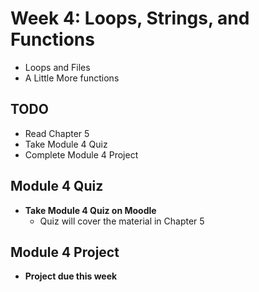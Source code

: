 # Week 4: Loops, Strings, and Functions

- Loops and Files
- A Little More functions

## TODO

- Read Chapter 5
- Take Module 4 Quiz
- Complete Module 4 Project

## Module 4 Quiz

- **Take Module 4 Quiz on Moodle**
  - Quiz will cover the material in Chapter 5

## Module 4 Project

- **Project due this week**
